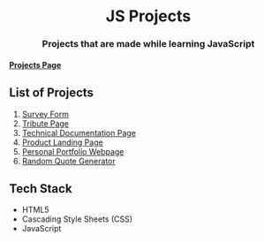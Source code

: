 <h1 align="center">JS Projects</h1>
<h3 align="center">Projects that are made while learning JavaScript</h3>

####  <a href="https://kattasahan.github.io/js-projects/">Projects Page</a>
    
## List of Projects
<ol>
    <li><a href="https://kattasahan.github.io/js-projects/components/survey-form/" >Survey Form</a></li>
    <li><a href="https://kattasahan.github.io/js-projects/components/tribute-page/" >Tribute Page</a></li>
    <li><a href="https://kattasahan.github.io/js-projects/components/technical-documentation-page/" >Technical Documentation Page</a></li>
    <li><a href="https://kattasahan.github.io/js-projects/components/product-landing-page/" >Product Landing Page</a></li>
    <li><a href="https://kattasahan.github.io/js-projects/components/portfolio/" >Personal Portfolio Webpage</a></li>
    <li><a href="https://kattasahan.github.io/js-projects/components/random-quote-generator/" >Random Quote Generator</a></li>
</ol>

## Tech Stack
<ul> 
<li>HTML5</li>
<li>Cascading Style Sheets (CSS)</li>
<li>JavaScript</li>
</ul>
